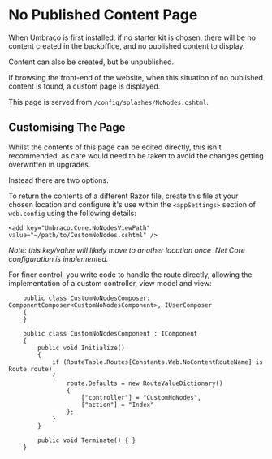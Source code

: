 # No Published Content Page

When Umbraco is first installed, if no starter kit is chosen, there will be no content created in the backoffice, and no published content to display.

Content can also be created, but be unpublished.

If browsing the front-end of the website, when this situation of no published content is found, a custom page is displayed.

This page is served from `/config/splashes/NoNodes.cshtml`.

## Customising The Page

Whilst the contents of this page can be edited directly, this isn't recommended, as care would need to be taken to avoid the changes getting overwritten in upgrades.

Instead there are two options.

To return the contents of a different Razor file, create this file at your chosen location and configure it's use within the `<appSettings>` section of `web.config` using the following details:

```
<add key="Umbraco.Core.NoNodesViewPath" value="~/path/to/CustomNoNodes.cshtml" />
```

*Note: this key/value will likely move to another location once .Net Core configuration is implemented.*

For finer control, you write code to handle the route directly, allowing the implementation of a custom controller, view model and view:

```
    public class CustomNoNodesComposer: ComponentComposer<CustomNoNodesComponent>, IUserComposer
    {
    }

    public class CustomNoNodesComponent : IComponent
    {
        public void Initialize()
        {
            if (RouteTable.Routes[Constants.Web.NoContentRouteName] is Route route)
            {
                route.Defaults = new RouteValueDictionary()
                {
                    ["controller"] = "CustomNoNodes",
                    ["action"] = "Index"
                };
            }
        }

        public void Terminate() { }
    }
```


